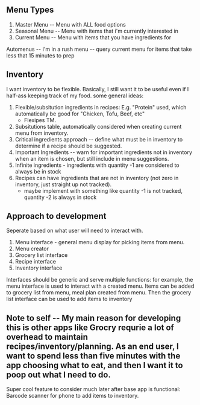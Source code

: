 ## Menu Types

1. Master Menu -- Menu with ALL food options
2. Seasonal Menu -- Menu with items that i'm currently interested in
3. Current Menu -- Menu with items that you have ingredients for

Automenus --
I'm in a rush menu -- query current menu for items that take less that 15 minutes to prep

## Inventory

I want inventory to be flexible. Basically, I still want it to be useful even if I half-ass keeping track of my food. some general ideas:
1. Flexible/subsitution ingredients in recipes: E.g. "Protein" used, which automatically be good for "Chicken, Tofu, Beef, etc"
    - Flexipes TM.
2. Subsitutions table, automatically considered when creating current menu from inventory.
3. Critical ingredients approach -- define what must be in inventory to determine if a recipe should be suggested.
4. Important Ingredients -- warn for important ingredients not in inventory when an item is chosen, but still include in menu suggestions.
5. Infinite ingredients - ingredients with quantity -1 are considered to always be in stock
6. Recipes can have ingredients that are not in inventory (not zero in inventory, just straight up not tracked).
    - maybe implement with something like quantity -1 is not tracked, quantity -2 is always in stock

## Approach to development

Seperate based on what user will need to interact with.
1. Menu interface - general menu display for picking items from menu.
2. Menu creator
3. Grocery list interface
4. Recipe interface
5. Inventory interface

Interfaces should be generic and serve multiple functions: for example, the menu interface is used to interact with a created menu. Items can be added to grocery list from menu, meal plan created from menu. Then the grocery list interface can be used to add items to inventory

## Note to self -- My main reason for developing this is other apps like Grocry requrie a lot of overhead to maintain recipes/inventory/planning. As an end user, I want to spend less than five minutes with the app choosing what to eat, and then I want it to poop out what I need to do.

Super cool feature to consider much later after base app is functional: Barcode scanner for phone to add items to inventory.